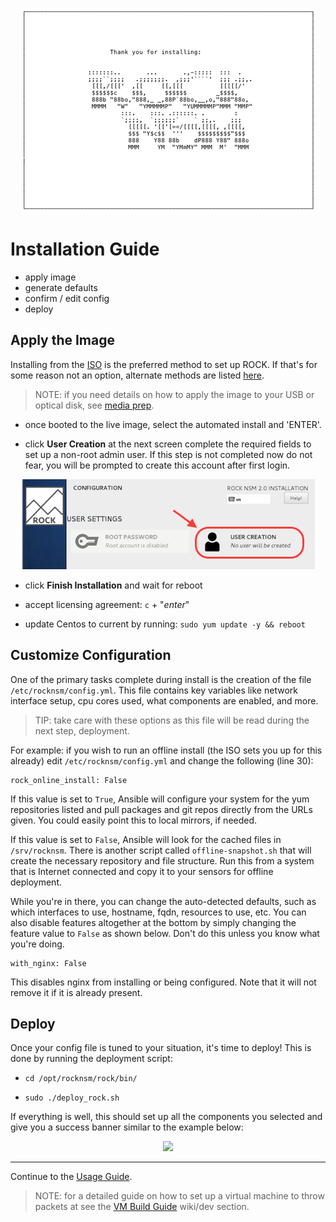 <p align="center">
<img src="install_banner.png">
</p>

# Installation Guide

-  apply image
-  generate defaults
-  confirm / edit config
-  deploy


## Apply the Image

Installing from the [ISO](https://github.com/rocknsm/rock/releases) is the preferred method to set up ROCK.  If that's for some reason not an option, alternate methods are listed [here](alt_install.md).

> NOTE: if you need details on how to apply the image to your USB or optical disk, see [media prep](media_prep.md).

-  once booted to the live image, select the automated install and 'ENTER'.

-  click **User Creation** at the next screen complete the required fields to set up a non-root admin user.  If this step is not completed now do not fear, you will be prompted to create this account after first login.

<p align="center">
<img src="user_creation.png">
</p>

-  click **Finish Installation** and wait for reboot

-  accept licensing agreement: `c` + "*enter*"

-  update Centos to current by running: `sudo yum update -y && reboot`


<!-- ## Generate Defaults

After applying updates ROCK needs a default configuration to build upon.  This is done by running the aptly named named script as the admin user you created:

-  `cd /opt/rocknsm/rock`

-  `sudo ./generate_defaults.sh`

-  if this is successful you will see:

"*Defaults generated. Adjust /etc/rocknsm/config.yml as needed.*" -->


## Customize Configuration

One of the primary tasks complete during install is the creation of the file `/etc/rocknsm/config.yml`.  This file contains key variables like network interface setup, cpu cores used, what components are enabled, and more.

> TIP: take care with these options as this file will be read during the next step, deployment.

For example:  if you wish to run an offline install (the ISO sets you up for this already) edit `/etc/rocknsm/config.yml` and change the following (line 30):

```
rock_online_install: False
```

If this value is set to `True`, Ansible will configure your system for the yum repositories listed and pull packages and git repos directly from the URLs given. You could easily point this to local mirrors, if needed.

If this value is set to `False`, Ansible will look for the cached files in `/srv/rocknsm`. There is another script called `offline-snapshot.sh` that will create the necessary repository and file structure. Run this from a system that is Internet connected and copy it to your sensors for offline deployment.

While you're in there, you can change the auto-detected defaults, such as which interfaces to use, hostname, fqdn, resources to use, etc. You can also disable features altogether at the bottom by simply changing the feature value to `False` as shown below. Don't do this unless you know what you're doing.

```
with_nginx: False
```

This disables nginx from installing or being configured. Note that it will not remove it if it is already present.


## Deploy

Once your config file is tuned to your situation, it's time to deploy!  This is done by running the deployment script:

-  `cd /opt/rocknsm/rock/bin/`

-  `sudo ./deploy_rock.sh`

If everything is well, this should set up all the components you selected and give you a success banner similar to the example below:

<p align="center">
<a href="https://asciinema.org/a/2rS2u1fJzhaNVtkuKWgqd5BQl" target="_blank"><img src="https://asciinema.org/a/2rS2u1fJzhaNVtkuKWgqd5BQl.png" width="469"/></a>
</p>

---

Continue to the [Usage Guide](usage.md).

> NOTE: for a detailed guide on how to set up a virtual machine to throw packets at see the [VM Build Guide](../dev/vm_guide.md) wiki/dev section.
